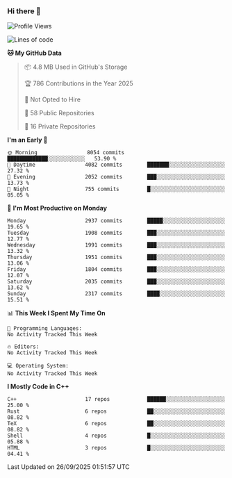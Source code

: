 ### Hi there 👋

<!--
**SemenMartynov/SemenMartynov** is a ✨ _special_ ✨ repository because its `README.md` (this file) appears on your GitHub profile.

Here are some ideas to get you started:

- 🔭 I’m currently working on ...
- 🌱 I’m currently learning ...
- 👯 I’m looking to collaborate on ...
- 🤔 I’m looking for help with ...
- 💬 Ask me about ...
- 📫 How to reach me: ...
- 😄 Pronouns: ...
- ⚡ Fun fact: ...
-->

<!--START_SECTION:waka-->
![Profile Views](http://img.shields.io/badge/Profile%20Views-0-blue)

![Lines of code](https://img.shields.io/badge/From%20Hello%20World%20I%27ve%20Written-7.7%20million%20lines%20of%20code-blue)

**🐱 My GitHub Data** 

> 📦 4.8 MB Used in GitHub's Storage 
 > 
> 🏆 786 Contributions in the Year 2025
 > 
> 🚫 Not Opted to Hire
 > 
> 📜 58 Public Repositories 
 > 
> 🔑 16 Private Repositories 
 > 
**I'm an Early 🐤** 

```text
🌞 Morning                8054 commits        █████████████░░░░░░░░░░░░   53.90 % 
🌆 Daytime                4082 commits        ███████░░░░░░░░░░░░░░░░░░   27.32 % 
🌃 Evening                2052 commits        ███░░░░░░░░░░░░░░░░░░░░░░   13.73 % 
🌙 Night                  755 commits         █░░░░░░░░░░░░░░░░░░░░░░░░   05.05 % 
```
📅 **I'm Most Productive on Monday** 

```text
Monday                   2937 commits        █████░░░░░░░░░░░░░░░░░░░░   19.65 % 
Tuesday                  1908 commits        ███░░░░░░░░░░░░░░░░░░░░░░   12.77 % 
Wednesday                1991 commits        ███░░░░░░░░░░░░░░░░░░░░░░   13.32 % 
Thursday                 1951 commits        ███░░░░░░░░░░░░░░░░░░░░░░   13.06 % 
Friday                   1804 commits        ███░░░░░░░░░░░░░░░░░░░░░░   12.07 % 
Saturday                 2035 commits        ███░░░░░░░░░░░░░░░░░░░░░░   13.62 % 
Sunday                   2317 commits        ████░░░░░░░░░░░░░░░░░░░░░   15.51 % 
```


📊 **This Week I Spent My Time On** 

```text
💬 Programming Languages: 
No Activity Tracked This Week

🔥 Editors: 
No Activity Tracked This Week

💻 Operating System: 
No Activity Tracked This Week
```

**I Mostly Code in C++** 

```text
C++                      17 repos            ██████░░░░░░░░░░░░░░░░░░░   25.00 % 
Rust                     6 repos             ██░░░░░░░░░░░░░░░░░░░░░░░   08.82 % 
TeX                      6 repos             ██░░░░░░░░░░░░░░░░░░░░░░░   08.82 % 
Shell                    4 repos             █░░░░░░░░░░░░░░░░░░░░░░░░   05.88 % 
HTML                     3 repos             █░░░░░░░░░░░░░░░░░░░░░░░░   04.41 % 
```




 Last Updated on 26/09/2025 01:51:57 UTC
<!--END_SECTION:waka-->